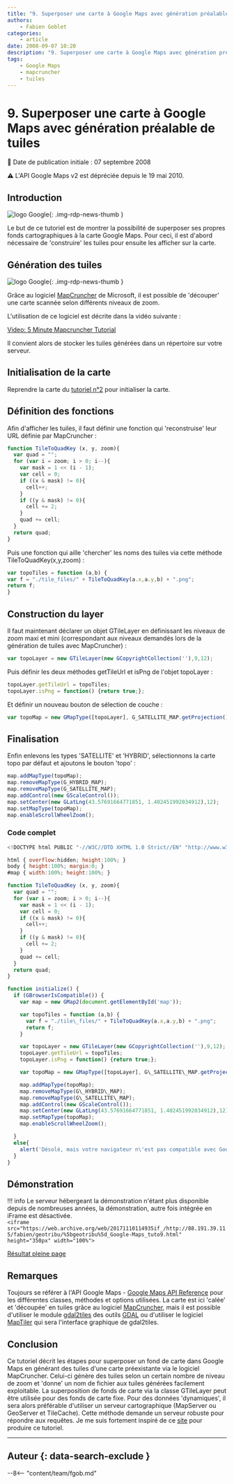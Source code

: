 ```yaml
---
title: "9. Superposer une carte à Google Maps avec génération préalable de tuiles"
authors:
    - Fabien Goblet
categories:
    - article
date: 2008-09-07 10:20
description: "9. Superposer une carte à Google Maps avec génération préalable de tuiles"
tags:
    - Google Maps
    - mapcruncher
    - tuiles
---
```


# 9. Superposer une carte à Google Maps avec génération préalable de tuiles

:calendar: Date de publication initiale : 07 septembre 2008

:warning: L'API Google Maps v2 est dépréciée depuis le 19 mai 2010.

## Introduction

![logo Google](https://cdn.geotribu.fr/img/logos-icones/entreprises_association/google/google.webp "logo Google"){: .img-rdp-news-thumb }

Le but de ce tutoriel est de montrer la possibilité de superposer ses propres fonds cartographiques à la carte Google Maps. Pour ceci, il est d'abord nécessaire de 'construire' les tuiles pour ensuite les afficher sur la carte.  

## Génération des tuiles

![logo Google](https://cdn.geotribu.fr/img/logos-icones/entreprises_association/google/google.webp "logo Google"){: .img-rdp-news-thumb }

Grâce au logiciel [MapCruncher](http://research.microsoft.com/en-us/um/redmond/projects/mapcruncher/) de Microsoft, il est possible de 'découper' une carte scannée selon différents niveaux de zoom.  

L'utilisation de ce logiciel est décrite dans la vidéo suivante :

[Video: 5 Minute Mapcruncher Tutorial](http://video.msn.com/video.aspx?vid=66a1094c-8490-4e30-b353-88332ba2fe47 "5 Minute Mapcruncher Tutorial")

Il convient alors de stocker les tuiles générées dans un répertoire sur votre serveur.  

## Initialisation de la carte

Reprendre la carte du [tutoriel n°2](/articles/2008/art_2008-08-22_2-enrichir-la-carte-avec-des-boutons-et-des-controles/) pour initialiser la carte.  

## Définition des fonctions

Afin d'afficher les tuiles, il faut définir une fonction qui 'reconstruise' leur URL définie par MapCruncher :  

```javascript
function TileToQuadKey (x, y, zoom){  
  var quad = "";  
  for (var i = zoom; i > 0; i--){  
    var mask = 1 << (i - 1);  
    var cell = 0;  
    if ((x & mask) != 0){  
      cell++;  
    }  
    if ((y & mask) != 0){  
      cell += 2;  
    }  
    quad += cell;  
  }  
  return quad;  
}
```  

Puis une fonction qui aille 'chercher' les noms des tuiles via cette méthode TileToQuadKey(x,y,zoom) :  

```javascript
var topoTiles = function (a,b) {  
var f = "./tile_files/" + TileToQuadKey(a.x,a.y,b) + ".png";  
return f;  
}
```

## Construction du layer

Il faut maintenant déclarer un objet GTileLayer en définissant les niveaux de zoom maxi et mini (correspondant aux niveaux demandés lors de la génération de tuiles avec MapCruncher) :  

```javascript
var topoLayer = new GTileLayer(new GCopyrightCollection(''),9,12);
```  

Puis définir les deux méthodes getTileUrl et isPng de l'objet topoLayer :

```javascript
topoLayer.getTileUrl = topoTiles;  
topoLayer.isPng = function() {return true;};
```  

Et définir un nouveau bouton de sélection de couche :  

```javascript
var topoMap = new GMapType([topoLayer], G_SATELLITE_MAP.getProjection(), "Topo",{errorMessage: "Pas de données ici !"});
```  

## Finalisation

Enfin enlevons les types 'SATELLITE' et 'HYBRID', sélectionnons la carte topo par défaut et ajoutons le bouton 'topo' :  

```javascript
map.addMapType(topoMap);  
map.removeMapType(G_HYBRID_MAP);  
map.removeMapType(G_SATELLITE_MAP);  
map.addControl(new GScaleControl());  
map.setCenter(new GLatLng(43.57691664771851, 1.402451992034912),12);  
map.setMapType(topoMap);  
map.enableScrollWheelZoom();
```  

### Code complet

```javascript
<!DOCTYPE html PUBLIC "-//W3C//DTD XHTML 1.0 Strict//EN" "http://www.w3.org/TR/xhtml1/DTD/xhtml1-strict.dtd">

html { overflow:hidden; height:100%; }
body { height:100%; margin:0; }
#map { width:100%; height:100%; }

function TileToQuadKey (x, y, zoom){
  var quad = "";
  for (var i = zoom; i > 0; i--){
    var mask = 1 << (i - 1);
    var cell = 0;
    if ((x & mask) != 0){
      cell++;
    }
    if ((y & mask) != 0){
      cell += 2;
    }
    quad += cell;
  }
  return quad;
}

function initialize() {
  if (GBrowserIsCompatible()) {
    var map = new GMap2(document.getElementById('map'));

    var topoTiles = function (a,b) {
      var f = "./tile\_files/" + TileToQuadKey(a.x,a.y,b) + ".png";
      return f;
    }

    var topoLayer = new GTileLayer(new GCopyrightCollection(''),9,12);
    topoLayer.getTileUrl = topoTiles;
    topoLayer.isPng = function() {return true;};

    var topoMap = new GMapType([topoLayer], G\_SATELLITE\_MAP.getProjection(), "Topo",{errorMessage: "Pas de données ici !"});

    map.addMapType(topoMap);
    map.removeMapType(G\_HYBRID\_MAP);
    map.removeMapType(G\_SATELLITE\_MAP);
    map.addControl(new GScaleControl());
    map.setCenter(new GLatLng(43.57691664771851, 1.402451992034912),12);
    map.setMapType(topoMap);
    map.enableScrollWheelZoom();

  }
  else{
    alert('Désolé, mais votre navigateur n\'est pas compatible avec Google Maps');
  }
}
```

## Démonstration

!!! info
    Le serveur hébergeant la démonstration n'étant plus disponible depuis de nombreuses années, la démonstration, autre fois intégrée en iFrame est désactivée.  
    `<iframe src="https://web.archive.org/web/20171110114935if_/http://88.191.39.115/fabien/geotribu/%5bgeotribu%5d_Google-Maps_tuto9.html" height="350px" width="100%">`

[Résultat pleine page](http://88.191.39.115/fabien/geotribu/%5bgeotribu%5d_Google-Maps_tuto9.html)

## Remarques

Toujours se référer à l'API Google Maps - [Google Maps API Reference](http://code.google.com/apis/maps/documentation/reference.html) pour les différentes classes, méthodes et options utilisées.
La carte est ici 'calée' et 'découpée' en tuiles grâce au logiciel [MapCruncher](http://research.microsoft.com/en-us/um/redmond/projects/mapcruncher/), mais il est possible d'utiliser le module [gdal2tiles](http://www.klokan.cz/projects/gdal2tiles/) des outils [GDAL](http://www.gdal.org/) ou d'utiliser le logiciel [MapTiler](http://www.maptiler.org/) qui sera l'interface graphique de gdal2tiles.

## Conclusion

Ce tutoriel décrit les étapes pour superposer un fond de carte dans Google Maps en générant des tuiles d'une carte préexistante via le logiciel MapCruncher. Celui-ci génère des tuiles selon un certain nombre de niveau de zoom et 'donne' un nom de fichier aux tuiles générées facilement exploitable. La superposition de fonds de carte via la classe GTileLayer peut être utilisée pour des fonds de carte fixe. Pour des données 'dynamiques', il sera alors préférable d'utiliser un serveur cartographique (MapServer ou GeoServer et TileCache). Cette méthode demande un serveur robuste pour répondre aux requêtes. Je me suis fortement inspiré de ce [site](http://www.bdcc.co.uk/GoogleCrunch/Crunch.htm) pour produire ce tutoriel.

----

## Auteur {: data-search-exclude }

--8<-- "content/team/fgob.md"
